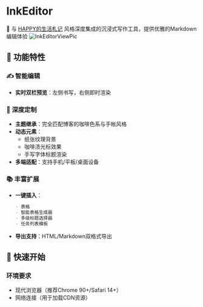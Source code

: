 # InkEditor

📖 与 [HAPPY的生活札记](https://happy2332333.netlify.app/) 风格深度集成的沉浸式写作工具，提供优雅的Markdown编辑体验
![InkEditorViewPic](https://pic1.imgdb.cn/item/6818833958cb8da5c8dd8320.png)
## 🌟 功能特性

### ✍️ 智能编辑
- **实时双栏预览**：左侧书写，右侧即时渲染

### 🎨 深度定制
- **主题继承**：完全匹配博客的咖啡色系与手帐风格
- **动态元素**：
  - 纸张纹理背景
  - 咖啡渍光标效果
  - 手写字体标题渲染
- **多端适配**：支持手机/平板/桌面设备

### 📚 丰富扩展
- **一键插入**：
  ```markdown
  - 表格
  - 智能表格生成器
  - 多级标题选择器
  - 任务列表模板
- **导出支持**：HTML/Markdown双格式导出

## 🚀 快速开始

### 环境要求
- 现代浏览器（推荐Chrome 90+/Safari 14+）
- 网络连接（用于加载CDN资源）

